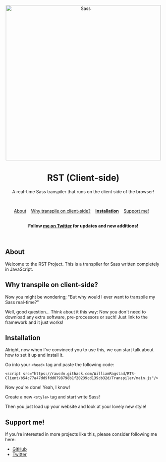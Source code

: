 ﻿﻿﻿﻿﻿﻿<div align="center">	<img width="500" src="https://miro.medium.com/max/1200/1*Fk9lVjzWan0OgYa828emhw.png" alt="Sass">	<h1>RST (Client-side)</h1>	<p>A real-time Sass transpiler that runs on the client side of the browser!</p>	<br></div><p align="center">	<a href="#about">About</a>&nbsp;&nbsp;&nbsp;	<a href="#why">Why transpile on client-side?</a>&nbsp;&nbsp;&nbsp;	<a href="#install"><b>Installation</b></a>&nbsp;&nbsp;&nbsp;	<a href="#support">Support me!</a>&nbsp;&nbsp;&nbsp;</p><br><div align="center">	<b>Follow <a href="https://twitter.com/williamragstad">me on Twitter</a> for updates and new additions!</b></div>	<br><br><h2 id="about">About</h2>Welcome to the RST Project.This is a transpiler for Sasswritten completely in JavaScript.<h2 id="why">Why transpile on client-side?</h2>Now you might be wondering; "But why would I ever want to transpile my Sass real-time?"Well, good question… Think about it this way: Now you don't need to download any extra software, pre-processors or such!Just link to the framework and it just works!<h2 id="install">Installation</h2>Alright, now when I've convinced you to use this, we can start talk about how to set it up and install it.Go into your `<head>` tag and paste the following code:```<script src="https://rawcdn.githack.com/WilliamRagstad/RTS-Client/b54c77a47dd9fdd0798798b1f20239cd139cb32d/Transpiler/main.js"/>```Now you're done! Yeah, I know!Create a new `<style>` tag and start write Sass!Then you just load up your website and look at your lovely new style!<h2 id="support">Support me!</h2>If you're interested in moreprojects like this, please considerfollowing me here:- [GitHub](https://github.com/WilliamRagstad)- [Twitter](https://twitter.com/williamragstad)